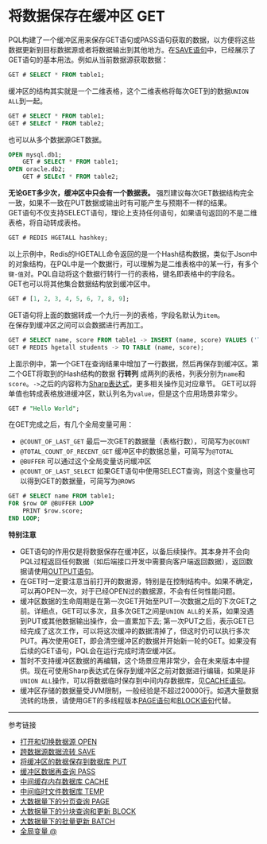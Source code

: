 # 将数据保存在缓冲区 GET
PQL构建了一个缓冲区用来保存GET语句或PASS语句获取的数据，以方便将这些数据更新到目标数据源或者将数据输出到其他地方。在[SAVE语句](/pql/save.md)中，已经展示了GET语句的基本用法。例如从当前数据源获取数据：
```sql
GET # SELECT * FROM table1;
```
缓冲区的结构其实就是一个二维表格，这个二维表格将每次GET到的数据`UNION ALL`到一起。
```sql
GET # SELECT * FROM table1;
GET # SELEcT * FROM table2;
```
也可以从多个数据源GET数据。
```sql
OPEN mysql.db1;
    GET # SELECT * FROM table1;
OPEN oracle.db2;
    GET # SELEcT * FROM table2;
```
**无论GET多少次，缓冲区中只会有一个数据表。** 强烈建议每次GET数据结构完全一致，如果不一致在PUT数据或输出时有可能产生与预期不一样的结果。  
GET语句不仅支持SELECT语句，理论上支持任何语句，如果语句返回的不是二维表格，将自动转成表格。
```sql
GET # REDIS HGETALL hashkey;
```
以上示例中，Redis的HGETALL命令返回的是一个Hash结构数据，类似于Json中的对象结构，在PQL中是一个数据行，可以理解为是二维表格中的某一行，有多个`键-值`对。PQL自动将这个数据行转行一行的表格，键名即表格中的字段名。  
GET也可以将其他集合数据结构放到缓冲区中。
```sql
GET # [1, 2, 3, 4, 5, 6, 7, 8, 9];
```
GET语句将上面的数据转成一个九行一列的表格，字段名默认为`item`。  
在保存到缓冲区之间可以会数据进行再加工。
```sql
GET # SELECT name, score FROM table1 -> INSERT (name, score) VALUES ('Tom', 89);
GET # REDIS hgetall students -> TO TABLE (name, score);
```
上面示例中，第一个GET在查询结果中增加了一行数据，然后再保存到缓冲区。第二个GET将取到的Hash结构的数据 **行转列** 成两列的表格，列表分别为`name`和`score`。`->`之后的内容称为[Sharp表达式](/pql/sharp.md)，更多相关操作见对应章节。
GET可以将单值也转成表格放进缓冲区，默认列名为`value`，但是这个应用场景非常少。
```sql
GET # "Hello World";
```

在GET完成之后，有几个全局变量可用：
* `@COUNT_OF_LAST_GET` 最后一次GET的数据量（表格行数），可简写为`@COUNT`
* `@TOTAL_COUNT_OF_RECENT_GET` 缓冲区中的数据总量，可简写为`@TOTAL`
* `@BUFFER` 可以通过这个全局变量访问缓冲区
* `@COUNT_OF_LAST_SELECT` 如果GET语句中使用SELECT查询，则这个变量也可以得到GET的数据量，可简写为`@ROWS`
```sql
GET # SELECT name FROM table1;
FOR $row OF @BUFFER LOOP
    PRINT $row.score;
END LOOP;
```

**特别注意**
* GET语句的作用仅是将数据保存在缓冲区，以备后续操作。其本身并不会向PQL过程返回任何数据（如后端接口开发中需要向客户端返回数据），返回数据请使用[OUTPUT语句](/pql/output.md)。
* 在GET时一定要注意当前打开的数据源，特别是在控制结构中。如果不确定，可以再OPEN一次，对于已经OPEN过的数据源，不会有任何性能问题。
* 缓冲区数据的生命周期是在第一次GET开始至PUT一次数据之后的下次GET之前。详细点，GET可以多次，且多次GET之间是`UNION ALL`的关系，如果没遇到PUT或其他数据输出操作，会一直累加下去; 第一次PUT之后，表示GET已经完成了这次工作，可以将这次缓冲的数据清掉了，但这时仍可以执行多次PUT。再次使用GET，即会清空缓冲区的数据并开始新一轮的GET。如果没有后续的GET语句，PQL会在运行完成时清空缓冲区。
* 暂时不支持缓冲区数据的再编辑，这个场景应用非常少，会在未来版本中提供。现在可使用Sharp表达式在保存到缓冲区之前对数据进行编辑，如果是非`UNION ALL`操作，可以将数据临时保存到中间内存数据库，见[CACHE语句](/pql/cache.md)。
* 缓冲区存储的数据量受JVM限制，一般经验是不超过20000行。如遇大量数据流转的场景，请使用GET的多线程版本[PAGE语句](/pql/page.md)和[BLOCK语句](/pql/block.md)代替。

---
参考链接
* [打开和切换数据源 OPEN](/pql/open.md)
* [跨数据源数据流转 SAVE](/pql/save.md)
* [将缓冲区的数据保存到数据库 PUT](/pql/put.md)
* [缓冲区数据再查询 PASS](/pql/pass.md)
* [中间缓存内存数据库 CACHE](/pql/cache.md)
* [中间临时文件数据库 TEMP](/pql/temp.md)
* [大数据量下的分页查询 PAGE](/pql/page.md)
* [大数据量下的分块查询和更新 BLOCK](/pql/block.md)
* [大数据量下的批量更新 BATCH](/pql/batch.md)
* [全局变量 @](/pql/global.md)